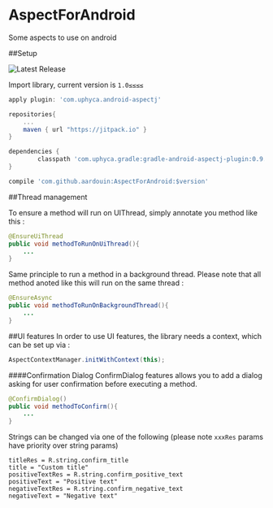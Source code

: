 # AspectForAndroid
Some aspects to use on android

##Setup

![Latest Release](https://img.shields.io/github/release/aardouin/AspectForAndroid.svg?label=latest%20release)

Import library, current version is `1.0≤≤≤≤`

```groovy
apply plugin: 'com.uphyca.android-aspectj'

repositories{
	...
   	maven { url "https://jitpack.io" }
}

dependencies {
        classpath 'com.uphyca.gradle:gradle-android-aspectj-plugin:0.9.14'
}  

compile 'com.github.aardouin:AspectForAndroid:$version'
```


##Thread management 

To ensure a method will run on UIThread, simply annotate you method like this : 
```java
@EnsureUiThread
public void methodToRunOnUiThread(){
	...
}    
```

Same principle to run a method in a background thread. Please note that all method anoted like this will run on the same thread : 
```java
@EnsureAsync
public void methodToRunOnBackgroundThread(){
	...
}    
```

##UI features
In order to use UI features, the library needs a context, which can be set up via :

```java
AspectContextManager.initWithContext(this);
```

####Confirmation Dialog
ConfirmDialog features allows you to add a dialog asking for user confirmation before executing a method. 

```java
@ConfirmDialog()
public void methodToConfirm(){
	...
}   
```

Strings can be changed via one of the following (please note `xxxRes` params have priority over string params)

```
titleRes = R.string.confirm_title
title = "Custom title"
positiveTextRes = R.string.confirm_positive_text
positiveText = "Positive text"
negativeTextRes = R.string.confirm_negative_text
negativeText = "Negative text"
```

